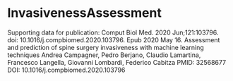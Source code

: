 # InvasivenessAssessment
 Supporting data for publication: Comput Biol Med. 2020 Jun;121:103796. doi: 10.1016/j.compbiomed.2020.103796. Epub 2020 May 16.  Assessment and prediction of spine surgery invasiveness with machine learning techniques  Andrea Campagner, Pedro Berjano, Claudio Lamartina, Francesco Langella, Giovanni Lombardi, Federico Cabitza  PMID: 32568677 DOI: 10.1016/j.compbiomed.2020.103796
